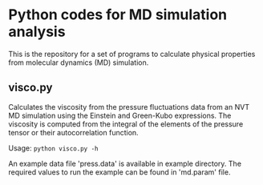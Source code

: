 
# Python codes for MD simulation analysis

This is the repository for a set of programs to calculate physical properties from molecular dynamics (MD) simulation.

## visco.py

Calculates the viscosity from the pressure fluctuations data from an NVT MD simulation using the Einstein and Green-Kubo expressions.
The viscosity is computed from the integral of the elements of the pressure tensor or their autocorrelation function.


Usage: `python visco.py -h`

An example data file 'press.data' is available in example directory. The required values to run the example can be found in 'md.param' file.
